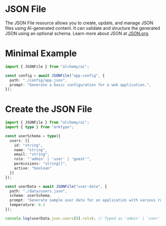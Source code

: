 # JSON File

The JSON File resource allows you to create, update, and manage JSON files using AI-generated content. It can validate and structure the generated JSON using an optional schema. Learn more about JSON at [JSON.org](https://www.json.org/).

# Minimal Example

```ts
import { JSONFile } from "alchemy/ai";

const config = await JSONFile("app-config", {
  path: "./config/app.json",
  prompt: "Generate a basic configuration for a web application.",
});
```

# Create the JSON File

```ts
import { JSONFile } from "alchemy/ai";
import { type } from "arktype";

const userSchema = type({
  users: [{
    id: "string",
    name: "string",
    email: "string",
    role: "'admin' | 'user' | 'guest'",
    permissions: "string[]",
    active: "boolean"
  }]
});

const userData = await JSONFile("user-data", {
  path: "./data/users.json",
  schema: userSchema,
  prompt: "Generate sample user data for an application with various roles and permissions",
  temperature: 0.2
});

console.log(userData.json.users[0].role); // Typed as 'admin' | 'user' | 'guest'
```